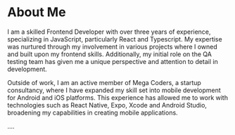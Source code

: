 # About Me

I am a skilled Frontend Developer with over three years of experience, specializing in JavaScript, particularly React and Typescript. My expertise was nurtured through my involvement in various projects where I owned and built upon my frontend skills. Additionally, my initial role on the QA testing team has given me a unique perspective and attention to detail in development.

Outside of work, I am an active member of Mega Coders, a startup consultancy, where I have expanded my skill set into mobile development for Android and iOS platforms. This experience has allowed me to work with technologies such as React Native, Expo, Xcode and Android Studio, broadening my capabilities in creating mobile applications.

....

